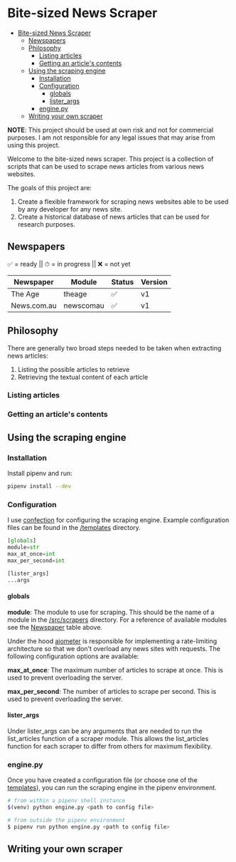 # Bite-sized News Scraper

- [Bite-sized News Scraper](#bite-sized-news-scraper)
  - [Newspapers](#newspapers)
  - [Philosophy](#philosophy)
    - [Listing articles](#listing-articles)
    - [Getting an article's contents](#getting-an-articles-contents)
  - [Using the scraping engine](#using-the-scraping-engine)
    - [Installation](#installation)
    - [Configuration](#configuration)
      - [globals](#globals)
      - [lister\_args](#lister_args)
    - [engine.py](#enginepy)
  - [Writing your own scraper](#writing-your-own-scraper)

**NOTE**: This project should be used at own risk and not for commercial purposes. I am not responsible for any legal issues that may arise from using this project.

Welcome to the bite-sized news scraper. This project is a collection of scripts that can be used to scrape news articles from various news websites.

The goals of this project are:
1. Create a flexible framework for scraping news websites able to be used by any developer for any news site.
2. Create a historical database of news articles that can be used for research purposes.

## Newspapers

✅ = ready || ⏱ = in progress || ❌ = not yet

**Newspaper** | **Module** | **Status** | **Version**
--- | --- | --- | ---
The Age | theage | ✅ | v1
News.com.au | newscomau | ✅ | v1


## Philosophy
There are generally two broad steps needed to be taken when extracting news articles:
1. Listing the possible articles to retrieve
2. Retrieving the textual content of each article

### Listing articles

### Getting an article's contents

## Using the scraping engine

### Installation

Install pipenv and run:

```bash
pipenv install --dev
```

### Configuration

I use [confection](https://github.com/explosion/confection) for configuring the scraping engine. Example configuration files can be found in the [/templates](src/templates/) directory.

```python
[globals]
module=str
max_at_once=int
max_per_second=int

[lister_args]
...args
```

#### globals

**module**: The module to use for scraping. This should be the name of a module in the [/src/scrapers](src/scrapers/) directory. For a reference of available modules see the [Newspaper](#newspapers) table above.

Under the hood [aiometer](https://github.com/florimondmanca/aiometer) is responsible for implementing a rate-limiting architecture so that we don't overload any news sites with requests. The following configuration options are available:

**max_at_once**: The maximum number of articles to scrape at once. This is used to prevent overloading the server.

**max_per_second**: The number of articles to scrape per second. This is used to prevent overloading the server.

#### lister_args

Under lister_args can be any arguments that are needed to run the list_articles function of a scraper module. This allows the list_articles function for each scraper to differ from others for maximum flexibility.

### engine.py

Once you have created a configuration file (or choose one of the [templates](src/templates/)), you can run the scraping engine in the pipenv environment.

```bash
# from within a pipenv shell instance
$(venv) python engine.py <path to config file>

# from outside the pipenv environment
$ pipenv run python engine.py <path to config file>
```

## Writing your own scraper
